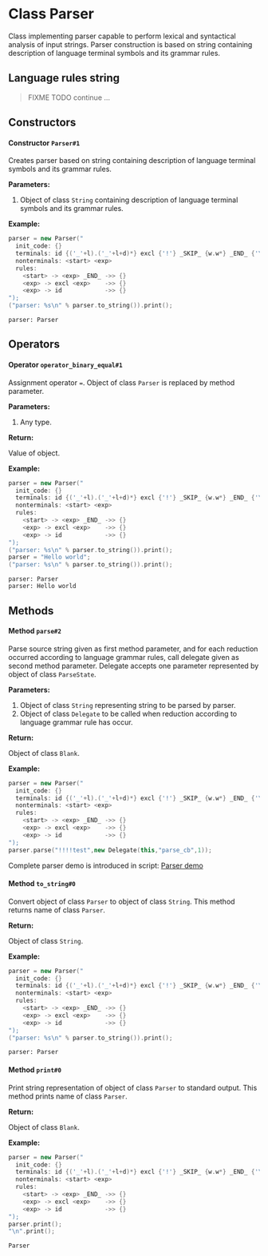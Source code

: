 
# Class Parser
Class implementing parser capable to perform lexical and syntactical analysis
of input strings. Parser construction is based on string containing description
of language terminal symbols and its grammar rules.

## Language rules string
> FIXME TODO continue ...

## Constructors

#### Constructor `Parser#1`
Creates parser based on string containing description of language terminal
symbols and its grammar rules.

**Parameters:**

1. Object of class `String` containing description of language terminal symbols
   and its grammar rules.

**Example:**

```cpp
parser = new Parser("
  init_code: {}
  terminals: id {('_'+l).('_'+l+d)*} excl {'!'} _SKIP_ {w.w*} _END_ {'\\0'}
  nonterminals: <start> <exp>
  rules:
    <start> -> <exp> _END_ ->> {}
    <exp> -> excl <exp>    ->> {}
    <exp> -> id            ->> {}
");
("parser: %s\n" % parser.to_string()).print();
```
```
parser: Parser
```

## Operators

#### Operator `operator_binary_equal#1`
Assignment operator `=`. Object of class `Parser` is replaced by method
parameter.

**Parameters:**

1. Any type.

**Return:**

Value of object.

**Example:**

```cpp
parser = new Parser("
  init_code: {}
  terminals: id {('_'+l).('_'+l+d)*} excl {'!'} _SKIP_ {w.w*} _END_ {'\\0'}
  nonterminals: <start> <exp>
  rules:
    <start> -> <exp> _END_ ->> {}
    <exp> -> excl <exp>    ->> {}
    <exp> -> id            ->> {}
");
("parser: %s\n" % parser.to_string()).print();
parser = "Hello world";
("parser: %s\n" % parser.to_string()).print();
```
```
parser: Parser
parser: Hello world
```

## Methods

#### Method `parse#2`
Parse source string given as first method parameter, and for each reduction
occurred according to language grammar rules, call delegate given as second
method parameter. Delegate accepts one parameter represented by object of class
`ParseState`.

**Parameters:**

1. Object of class `String` representing string to be parsed by parser.
2. Object of class `Delegate` to be called when reduction according to language
   grammar rule has occur.

**Return:**

Object of class `Blank`.

**Example:**

```cpp
parser = new Parser("
  init_code: {}
  terminals: id {('_'+l).('_'+l+d)*} excl {'!'} _SKIP_ {w.w*} _END_ {'\\0'}
  nonterminals: <start> <exp>
  rules:
    <start> -> <exp> _END_ ->> {}
    <exp> -> excl <exp>    ->> {}
    <exp> -> id            ->> {}
");
parser.parse("!!!!test",new Delegate(this,"parse_cb",1));
```

Complete parser demo is introduced in script:
[Parser demo](https://github.com/izuzanak/uclang/blob/master/uclang_build/scripts/examples/demo_parser.ucl)

#### Method `to_string#0`
Convert object of class `Parser` to object of class `String`.  This
method returns name of class `Parser`.

**Return:**

Object of class `String`.

**Example:**

```cpp
parser = new Parser("
  init_code: {}
  terminals: id {('_'+l).('_'+l+d)*} excl {'!'} _SKIP_ {w.w*} _END_ {'\\0'}
  nonterminals: <start> <exp>
  rules:
    <start> -> <exp> _END_ ->> {}
    <exp> -> excl <exp>    ->> {}
    <exp> -> id            ->> {}
");
("parser: %s\n" % parser.to_string()).print();
```
```
parser: Parser
```

#### Method `print#0`
Print string representation of object of class `Parser` to standard
output. This method prints name of class `Parser`.

**Return:**

Object of class `Blank`.

**Example:**

```cpp
parser = new Parser("
  init_code: {}
  terminals: id {('_'+l).('_'+l+d)*} excl {'!'} _SKIP_ {w.w*} _END_ {'\\0'}
  nonterminals: <start> <exp>
  rules:
    <start> -> <exp> _END_ ->> {}
    <exp> -> excl <exp>    ->> {}
    <exp> -> id            ->> {}
");
parser.print();
"\n".print();
```
```
Parser
```

